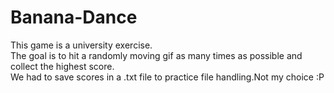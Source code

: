 # Banana-Dance
This game is a university exercise.  
The goal is to hit a randomly moving gif as many times as possible and collect the highest score.  
We had to save scores in a .txt file to practice file handling.Not my choice :P
